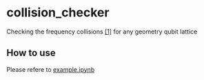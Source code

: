 # collision_checker
Checking the frequency collisions [[1]](https://www.nature.com/articles/s41534-021-00464-5) for any geometry qubit lattice

## How to use
Please refere to [example.ipynb](https://github.com/heyaroom/collision_checker/blob/main/example.ipynb)
